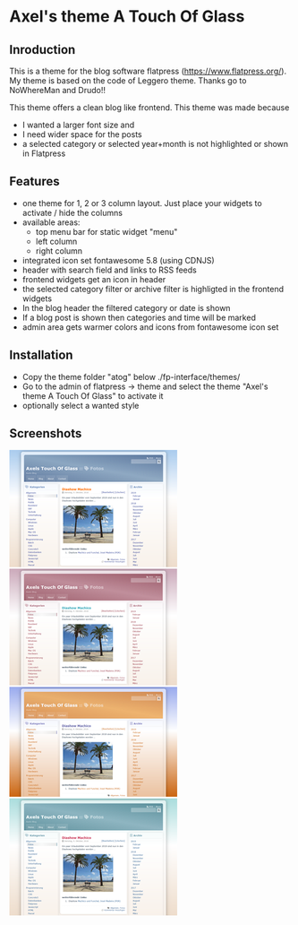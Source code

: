 # Axel's theme A Touch Of Glass



## Inroduction

This is a theme for the blog software flatpress (https://www.flatpress.org/). 
My theme is based on the code of Leggero theme. Thanks go to NoWhereMan and Drudo!!

This theme offers a clean blog like frontend. This theme was made because
- I wanted a larger font size and 
- I need wider space for the posts
- a selected category or selected year+month is not highlighted or shown in Flatpress



## Features

- one theme for 1, 2 or 3 column layout. Just place your widgets to activate / hide the columns
- available areas: 
  - top menu bar for static widget "menu"
  - left column
  - right column
- integrated icon set fontawesome 5.8 (using CDNJS)
- header with search field and links to RSS feeds
- frontend widgets get an icon in header
- the selected category filter or archive filter is highligted in the frontend widgets
- In the blog header the filtered category or date is shown
- If a blog post is shown then categories and time will be marked
- admin area gets warmer colors and icons from fontawesome icon set



## Installation

- Copy the theme folder "atog" below ./fp-interface/themes/
- Go to the admin of flatpress -> theme and select the theme "Axel's theme A Touch Of Glass" to activate it
- optionally select a wanted style

## Screenshots

![Client](atog/blue/preview.png "Blue (default skin)")
![Client](atog/red/preview.png "Red")
![Client](atog/sunny/preview.png "Sunny")
![Client](atog/teal/preview.png "Teal")

